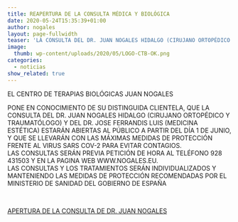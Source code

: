 ```yaml
---
title: REAPERTURA DE LA CONSULTA MÉDICA Y BIOLÓGICA
date: 2020-05-24T15:35:39+01:00
author: nogales
layout: page-fullwidth
teaser: 'LA CONSULTA DEL DR. JUAN NOGALES HIDALGO (CIRUJANO ORTOPÉDICO Y TRAUMATÓLOGO) Y DEL DR. JOSE FERRANDIS LUIS (MEDICINA ESTÉTICA) ESTARÁN ABIERTAS AL PÚBLICO A PARTIR DEL DÍA 1 DE JUNIO, Y QUE SE LLEVARÁN CON LAS MÁXIMAS MEDIDAS DE PROTECCIÓN FRENTE AL VIRUS SARS COV-2 PARA EVITAR CONTAGIOS. '    
image: 
  thumb: wp-content/uploads/2020/05/LOGO-CTB-OK.png
categories:
  - noticias
show_related: true
---
```

EL CENTRO DE TERAPIAS BIOLÓGICAS JUAN NOGALES

PONE EN CONOCIMIENTO DE SU DISTINGUIDA CLIENTELA, QUE LA CONSULTA DEL DR. JUAN NOGALES HIDALGO (CIRUJANO ORTOPÉDICO Y TRAUMATÓLOGO) Y DEL DR. JOSE FERRANDIS LUIS (MEDICINA ESTÉTICA) ESTARÁN ABIERTAS AL PÚBLICO A PARTIR DEL DÍA 1 DE JUNIO, Y QUE SE LLEVARÁN CON LAS MÁXIMAS MEDIDAS DE PROTECCIÓN FRENTE AL VIRUS SARS COV-2 PARA EVITAR CONTAGIOS.  
LAS CONSULTAS SERÁN PREVIA PETICIÓN DE HORA AL TELÉFONO 928 431503 Y EN LA PAGINA WEB WWW.NOGALES.EU.  
LAS CONSULTAS Y LOS TRATAMIENTOS SERÁN INDIVIDUALIZADOS Y MANTENIENDO LAS MEDIDAS DE PROTECCIÓN RECOMENDADAS POR EL MINISTERIO DE SANIDAD DEL GOBIERNO DE ESPAÑA

&nbsp;

[APERTURA DE LA CONSULTA DE DR. JUAN NOGALES](https://www.nogales.eu/wp-content/uploads/2020/05/APERTURA-DE-LA-CONSULTA-DE-DR.-JUAN-NOGALES.pdf)